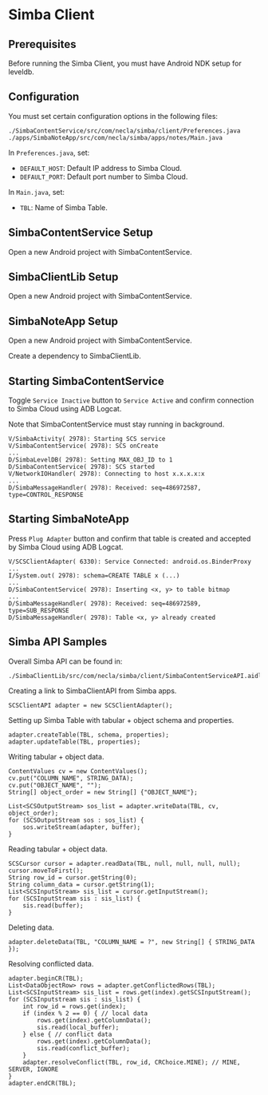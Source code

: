 Simba Client
===========

Prerequisites
-------------
Before running the Simba Client, you must have Android NDK setup for leveldb.  

Configuration
-------------
You must set certain configuration options in the following files:  
```
./SimbaContentService/src/com/necla/simba/client/Preferences.java
./apps/SimbaNoteApp/src/com/necla/simba/apps/notes/Main.java
```

In `Preferences.java`, set:  
  * `DEFAULT_HOST`: Default IP address to Simba Cloud.  
  * `DEFAULT_PORT`: Default port number to Simba Cloud.  

In `Main.java`, set:  
  * `TBL`: Name of Simba Table.  

SimbaContentService Setup
---------------
Open a new Android project with SimbaContentService.  

SimbaClientLib Setup
-----------
Open a new Android project with SimbaContentService.

SimbaNoteApp Setup
--------------------
Open a new Android project with SimbaContentService.

Create a dependency to SimbaClientLib.

Starting SimbaContentService
----------------------
Toggle `Service Inactive` button to `Service Active` and confirm connection to Simba Cloud using ADB Logcat. 

Note that SimbaContentService must stay running in background.

```
V/SimbaActivity( 2978): Starting SCS service
V/SimbaContentService( 2978): SCS onCreate
...
D/SimbaLevelDB( 2978): Setting MAX_OBJ_ID to 1
D/SimbaContentService( 2978): SCS started
V/NetworkIOHandler( 2978): Connecting to host x.x.x.x:x
...
D/SimbaMessageHandler( 2978): Received: seq=486972587, type=CONTROL_RESPONSE
```

Starting SimbaNoteApp
-----------------------------------
Press `Plug Adapter` button and confirm that table is created and accepted by Simba Cloud using ADB Logcat.

```
V/SCSClientAdapter( 6330): Service Connected: android.os.BinderProxy
...
I/System.out( 2978): schema=CREATE TABLE x (...)
...
D/SimbaContentService( 2978): Inserting <x, y> to table bitmap
...
D/SimbaMessageHandler( 2978): Received: seq=486972589, type=SUB_RESPONSE
D/SimbaMessageHandler( 2978): Table <x, y> already created
```

Simba API Samples
-------------------
Overall Simba API can be found in:
```
./SimbaClientLib/src/com/necla/simba/client/SimbaContentServiceAPI.aidl
```

Creating a link to SimbaClientAPI from Simba apps.
```
SCSClientAPI adapter = new SCSClientAdapter();
```

Setting up Simba Table with tabular + object schema and properties.
```
adapter.createTable(TBL, schema, properties);
adapter.updateTable(TBL, properties);
```

Writing tabular + object data.
```
ContentValues cv = new ContentValues();
cv.put("COLUMN_NAME", STRING_DATA);
cv.put("OBJECT_NAME", "");
String[] object_order = new String[] {"OBJECT_NAME"};

List<SCSOutputStream> sos_list = adapter.writeData(TBL, cv, object_order);
for (SCSOutputStream sos : sos_list) {
	sos.writeStream(adapter, buffer);
}
```

Reading tabular + object data.
```
SCSCursor cursor = adapter.readData(TBL, null, null, null, null);
cursor.moveToFirst();
String row_id = cursor.getString(0);
String column_data = cursor.getString(1);
List<SCSInputStream> sis_list = cursor.getInputStream();
for (SCSInputStream sis : sis_list) {
	sis.read(buffer);
}
```

Deleting data.
```
adapter.deleteData(TBL, "COLUMN_NAME = ?", new String[] { STRING_DATA });
```

Resolving conflicted data.
```
adapter.beginCR(TBL);
List<DataObjectRow> rows = adapter.getConflictedRows(TBL);
List<SCSInputStream> sis_list = rows.get(index).getSCSInputStream();
for (SCSInputstream sis : sis_list) {
	int row_id = rows.get(index); 
	if (index % 2 == 0) { // local data
		rows.get(index).getColumnData();
		sis.read(local_buffer);		
	} else { // conflict data
		rows.get(index).getColumnData();
		sis.read(conflict_buffer);
	}
	adapter.resolveConflict(TBL, row_id, CRChoice.MINE); // MINE, SERVER, IGNORE
}
adapter.endCR(TBL);
```














